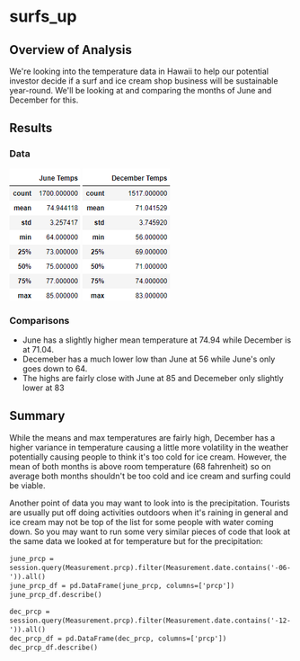 # surfs_up
## Overview of Analysis
We're looking into the temperature data in Hawaii to help our potential investor decide if a surf and ice cream shop business will be sustainable year-round. We'll be looking at and comparing the months of June and December for this.

## Results
### Data
![June Temperatures](Resources/JuneTemps.png) ![December Temperatures](Resources/DecTemps.png)
### Comparisons
- June has a slightly higher mean temperature at 74.94 while December is at 71.04.
- Decemeber has a much lower low than June at 56 while June's only goes down to 64.
- The highs are fairly close with June at 85 and Decemeber only slightly lower at 83

## Summary
While the means and max temperatures are fairly high, December has a higher variance in temperature causing a little more volatility in the weather potentially causing people to think it's too cold for ice cream. However, the mean of both months is above room temperature (68 fahrenheit) so on average both months shouldn't be too cold and ice cream and surfing could be viable.

Another point of data you may want to look into is the precipitation. Tourists are usually put off doing activities outdoors when it's raining in general and ice cream may not be top of the list for some people with water coming down. So you may want to run some very similar pieces of code that look at the same data we looked at for temperature but for the precipitation:
```
june_prcp = session.query(Measurement.prcp).filter(Measurement.date.contains('-06-')).all()
june_prcp_df = pd.DataFrame(june_prcp, columns=['prcp'])
june_prcp_df.describe()
```
```
dec_prcp = session.query(Measurement.prcp).filter(Measurement.date.contains('-12-')).all()
dec_prcp_df = pd.DataFrame(dec_prcp, columns=['prcp'])
dec_prcp_df.describe()
```

